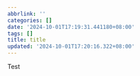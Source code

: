 ```yaml
---
abbrlink: ''
categories: []
date: '2024-10-01T17:19:31.441180+08:00'
tags: []
title: title
updated: '2024-10-01T17:20:16.322+08:00'
---
```

Test
